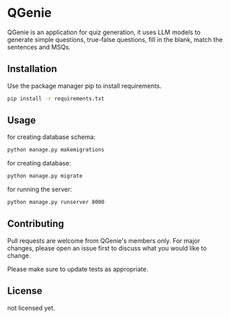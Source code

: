 # QGenie

QGenie is an application for quiz generation, it uses LLM models to generate simple questions, true-false questions, fill in the blank, match the sentences and MSQs.

## Installation

Use the package manager pip to install requirements.

```bash
pip install -r requirements.txt
```

## Usage
for creating database schema:
```bash
python manage.py makemigrations
```
for creating database:
```bash
python manage.py migrate
```
for running the server:
```bash
python manage.py runserver 8000
```

## Contributing

Pull requests are welcome from QGenie's members only. For major changes, please open an issue first
to discuss what you would like to change.

Please make sure to update tests as appropriate.

## License

not licensed yet.